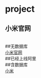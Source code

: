 # project

<h2>小米官网</h2>
<br />
##无数据库
<br />
<a href="https://jagary.github.io/xiaomi_project/xiaomi_/src/html/index1.html">小米官网</a>
<br />
##已经上线阿里
<br />
##含数据库
<br />
<a href="http://www.dmpmkj.com/wujiarui/xiaomi/">小米</a>
